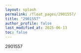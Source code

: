 ```yaml
---
layout: splash
permalink: /float_pages/2901557/
title: "2901557"
author_profile: false
last_modified_at: 2025-06-13
toc: false
---
```

 
2901557
